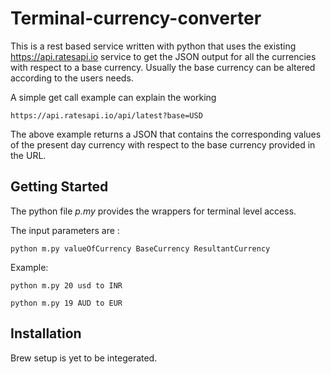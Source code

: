 # Terminal-currency-converter

This is a rest based service written with python that uses the existing https://api.ratesapi.io service to get the JSON output for all the currencies with respect to a base currency. Usually the base currency can be altered according to the users needs.

A simple get call example can explain the working

```
https://api.ratesapi.io/api/latest?base=USD
```
The above example returns a JSON that contains the corresponding values of the present day currency with respect to the base currency provided in the URL. 

## Getting Started
The python file *p.my* provides the wrappers for terminal level access.

The input parameters are : 
```
python m.py valueOfCurrency BaseCurrency ResultantCurrency
```
Example:

```
python m.py 20 usd to INR
```

```
python m.py 19 AUD to EUR
```
## Installation

Brew setup is yet to be integerated.
